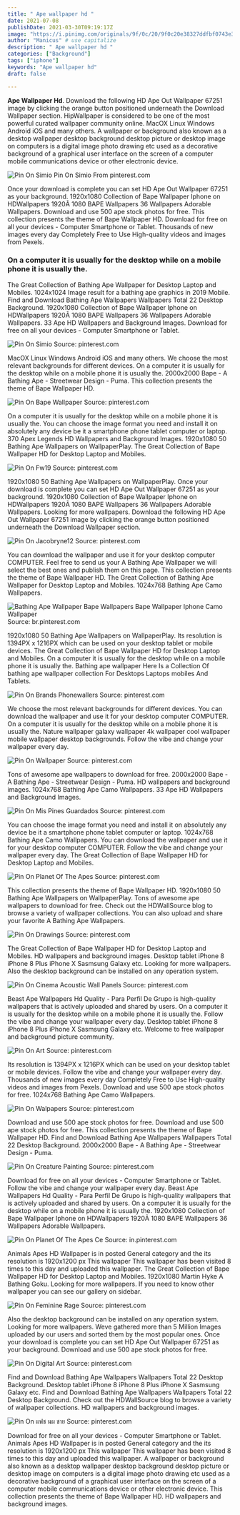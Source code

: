 ```yaml
---
title: " Ape wallpaper hd "
date: 2021-07-08
publishDate: 2021-03-30T09:19:17Z
image: "https://i.pinimg.com/originals/9f/0c/20/9f0c20e38327ddfbf0743e3150129245.jpg"
author: "Manicus" # use capitalize
description: " Ape wallpaper hd "
categories: ["Background"]
tags: ["iphone"]
keywords: "Ape wallpaper hd"
draft: false

---
```



**Ape Wallpaper Hd**. Download the following HD Ape Out Wallpaper 67251 image by clicking the orange button positioned underneath the Download Wallpaper section. HipWallpaper is considered to be one of the most powerful curated wallpaper community online. MacOX Linux Windows Android iOS and many others. A wallpaper or background also known as a desktop wallpaper desktop background desktop picture or desktop image on computers is a digital image photo drawing etc used as a decorative background of a graphical user interface on the screen of a computer mobile communications device or other electronic device.

![Pin On Simio](https://i.pinimg.com/originals/da/77/e3/da77e305bd1b7ab0df350e02e039b8fb.jpg "Pin On Simio")
Pin On Simio From pinterest.com


Once your download is complete you can set HD Ape Out Wallpaper 67251 as your background. 1920x1080 Collection of Bape Wallpaper Iphone on HDWallpapers 1920Ã 1080 BAPE Wallpapers 36 Wallpapers Adorable Wallpapers. Download and use 500 ape stock photos for free. This collection presents the theme of Bape Wallpaper HD. Download for free on all your devices - Computer Smartphone or Tablet. Thousands of new images every day Completely Free to Use High-quality videos and images from Pexels.

### On a computer it is usually for the desktop while on a mobile phone it is usually the.

The Great Collection of Bathing Ape Wallpaper for Desktop Laptop and Mobiles. 1024x1024 Image result for a bathing ape graphics in 2019 Mobile. Find and Download Bathing Ape Wallpapers Wallpapers Total 22 Desktop Background. 1920x1080 Collection of Bape Wallpaper Iphone on HDWallpapers 1920Ã 1080 BAPE Wallpapers 36 Wallpapers Adorable Wallpapers. 33 Ape HD Wallpapers and Background Images. Download for free on all your devices - Computer Smartphone or Tablet.


![Pin On Simio](https://i.pinimg.com/originals/da/77/e3/da77e305bd1b7ab0df350e02e039b8fb.jpg "Pin On Simio")
Source: pinterest.com

MacOX Linux Windows Android iOS and many others. We choose the most relevant backgrounds for different devices. On a computer it is usually for the desktop while on a mobile phone it is usually the. 2000x2000 Bape - A Bathing Ape - Streetwear Design - Puma. This collection presents the theme of Bape Wallpaper HD.

![Pin On Bape Wallpaper](https://i.pinimg.com/originals/a6/08/11/a60811e51777c5b136e7e6e976b9f87d.png "Pin On Bape Wallpaper")
Source: pinterest.com

On a computer it is usually for the desktop while on a mobile phone it is usually the. You can choose the image format you need and install it on absolutely any device be it a smartphone phone tablet computer or laptop. 370 Apex Legends HD Wallpapers and Background Images. 1920x1080 50 Bathing Ape Wallpapers on WallpaperPlay. The Great Collection of Bape Wallpaper HD for Desktop Laptop and Mobiles.

![Pin On Fw19](https://i.pinimg.com/originals/68/8f/58/688f580bcea8e77a779413a153b29cdf.jpg "Pin On Fw19")
Source: pinterest.com

1920x1080 50 Bathing Ape Wallpapers on WallpaperPlay. Once your download is complete you can set HD Ape Out Wallpaper 67251 as your background. 1920x1080 Collection of Bape Wallpaper Iphone on HDWallpapers 1920Ã 1080 BAPE Wallpapers 36 Wallpapers Adorable Wallpapers. Looking for more wallpapers. Download the following HD Ape Out Wallpaper 67251 image by clicking the orange button positioned underneath the Download Wallpaper section.

![Pin On Jacobryne12](https://i.pinimg.com/originals/98/d6/90/98d6908632164b6cc2ef110f6b303fdf.jpg "Pin On Jacobryne12")
Source: pinterest.com

You can download the wallpaper and use it for your desktop computer COMPUTER. Feel free to send us your A Bathing Ape Wallpaper we will select the best ones and publish them on this page. This collection presents the theme of Bape Wallpaper HD. The Great Collection of Bathing Ape Wallpaper for Desktop Laptop and Mobiles. 1024x768 Bathing Ape Camo Wallpapers.

![Bathing Ape Wallpaper Bape Wallpapers Bape Wallpaper Iphone Camo Wallpaper](https://i.pinimg.com/originals/2c/0e/88/2c0e8832db433d776d50cf06968e58e6.jpg "Bathing Ape Wallpaper Bape Wallpapers Bape Wallpaper Iphone Camo Wallpaper")
Source: br.pinterest.com

1920x1080 50 Bathing Ape Wallpapers on WallpaperPlay. Its resolution is 1394PX x 1216PX which can be used on your desktop tablet or mobile devices. The Great Collection of Bape Wallpaper HD for Desktop Laptop and Mobiles. On a computer it is usually for the desktop while on a mobile phone it is usually the. Bathing ape wallpaper Here Is a Collection Of bathing ape wallpaper collection For Desktops Laptops mobiles And Tablets.

![Pin On Brands Phonewallers](https://i.pinimg.com/originals/e0/22/19/e02219eb3a6bd037394dc63a0c17df94.jpg "Pin On Brands Phonewallers")
Source: pinterest.com

We choose the most relevant backgrounds for different devices. You can download the wallpaper and use it for your desktop computer COMPUTER. On a computer it is usually for the desktop while on a mobile phone it is usually the. Nature wallpaper galaxy wallpaper 4k wallpaper cool wallpaper mobile wallpaper desktop backgrounds. Follow the vibe and change your wallpaper every day.

![Pin On Wallpaper](https://i.pinimg.com/originals/14/c3/4e/14c34e2ae4f1493d3bbec548f8b82ae3.jpg "Pin On Wallpaper")
Source: pinterest.com

Tons of awesome ape wallpapers to download for free. 2000x2000 Bape - A Bathing Ape - Streetwear Design - Puma. HD wallpapers and background images. 1024x768 Bathing Ape Camo Wallpapers. 33 Ape HD Wallpapers and Background Images.

![Pin On Mis Pines Guardados](https://i.pinimg.com/474x/2b/24/7d/2b247d6910403a623b4ccf3a5d3fcdb6.jpg "Pin On Mis Pines Guardados")
Source: pinterest.com

You can choose the image format you need and install it on absolutely any device be it a smartphone phone tablet computer or laptop. 1024x768 Bathing Ape Camo Wallpapers. You can download the wallpaper and use it for your desktop computer COMPUTER. Follow the vibe and change your wallpaper every day. The Great Collection of Bape Wallpaper HD for Desktop Laptop and Mobiles.

![Pin On Planet Of The Apes](https://i.pinimg.com/originals/4f/33/87/4f3387aa57012ebd3ce4e44597ac98c3.jpg "Pin On Planet Of The Apes")
Source: pinterest.com

This collection presents the theme of Bape Wallpaper HD. 1920x1080 50 Bathing Ape Wallpapers on WallpaperPlay. Tons of awesome ape wallpapers to download for free. Check out the HDWallSource blog to browse a variety of wallpaper collections. You can also upload and share your favorite A Bathing Ape Wallpapers.

![Pin On Drawings](https://i.pinimg.com/564x/90/e0/86/90e086233ea4c50948fc2ce5882c409f.jpg "Pin On Drawings")
Source: pinterest.com

The Great Collection of Bape Wallpaper HD for Desktop Laptop and Mobiles. HD wallpapers and background images. Desktop tablet iPhone 8 iPhone 8 Plus iPhone X Sasmsung Galaxy etc. Looking for more wallpapers. Also the desktop background can be installed on any operation system.

![Pin On Cinema Acoustic Wall Panels](https://i.pinimg.com/originals/ab/dc/7d/abdc7dac7c18b33f95942422bfc1a4b1.jpg "Pin On Cinema Acoustic Wall Panels")
Source: pinterest.com

Beast Ape Wallpapers Hd Quality - Para Perfil De Grupo is high-quality wallpapers that is actively uploaded and shared by users. On a computer it is usually for the desktop while on a mobile phone it is usually the. Follow the vibe and change your wallpaper every day. Desktop tablet iPhone 8 iPhone 8 Plus iPhone X Sasmsung Galaxy etc. Welcome to free wallpaper and background picture community.

![Pin On Art](https://i.pinimg.com/originals/0e/6d/41/0e6d411d5c384846163d09c4fcc7d1d8.jpg "Pin On Art")
Source: pinterest.com

Its resolution is 1394PX x 1216PX which can be used on your desktop tablet or mobile devices. Follow the vibe and change your wallpaper every day. Thousands of new images every day Completely Free to Use High-quality videos and images from Pexels. Download and use 500 ape stock photos for free. 1024x768 Bathing Ape Camo Wallpapers.

![Pin On Walpapers](https://i.pinimg.com/474x/c4/16/1c/c4161c09accc67d16e65a480af6a1acb.jpg "Pin On Walpapers")
Source: pinterest.com

Download and use 500 ape stock photos for free. Download and use 500 ape stock photos for free. This collection presents the theme of Bape Wallpaper HD. Find and Download Bathing Ape Wallpapers Wallpapers Total 22 Desktop Background. 2000x2000 Bape - A Bathing Ape - Streetwear Design - Puma.

![Pin On Creature Painting](https://i.pinimg.com/originals/4b/41/cd/4b41cdc213e8ffefd11c44b42d0b7e57.jpg "Pin On Creature Painting")
Source: pinterest.com

Download for free on all your devices - Computer Smartphone or Tablet. Follow the vibe and change your wallpaper every day. Beast Ape Wallpapers Hd Quality - Para Perfil De Grupo is high-quality wallpapers that is actively uploaded and shared by users. On a computer it is usually for the desktop while on a mobile phone it is usually the. 1920x1080 Collection of Bape Wallpaper Iphone on HDWallpapers 1920Ã 1080 BAPE Wallpapers 36 Wallpapers Adorable Wallpapers.

![Pin On Planet Of The Apes Ce](https://i.pinimg.com/originals/29/2f/9a/292f9a4602dee9d3c3b191d6953db03f.jpg "Pin On Planet Of The Apes Ce")
Source: in.pinterest.com

Animals Apes HD Wallpaper is in posted General category and the its resolution is 1920x1200 px This wallpaper This wallpaper has been visited 8 times to this day and uploaded this wallpaper. The Great Collection of Bape Wallpaper HD for Desktop Laptop and Mobiles. 1920x1080 Martin Hyke A Bathing Goku. Looking for more wallpapers. If you need to know other wallpaper you can see our gallery on sidebar.

![Pin On Feminine Rage](https://i.pinimg.com/474x/28/d5/e3/28d5e3110a147dc36872d6f586b98071.jpg "Pin On Feminine Rage")
Source: pinterest.com

Also the desktop background can be installed on any operation system. Looking for more wallpapers. Weve gathered more than 5 Million Images uploaded by our users and sorted them by the most popular ones. Once your download is complete you can set HD Ape Out Wallpaper 67251 as your background. Download and use 500 ape stock photos for free.

![Pin On Digital Art](https://i.pinimg.com/originals/2c/8c/8f/2c8c8f3f2ceb4d103f4d268022a3a08e.jpg "Pin On Digital Art")
Source: pinterest.com

Find and Download Bathing Ape Wallpapers Wallpapers Total 22 Desktop Background. Desktop tablet iPhone 8 iPhone 8 Plus iPhone X Sasmsung Galaxy etc. Find and Download Bathing Ape Wallpapers Wallpapers Total 22 Desktop Background. Check out the HDWallSource blog to browse a variety of wallpaper collections. HD wallpapers and background images.

![Pin On แฟช นผ ชาย](https://i.pinimg.com/originals/9f/0c/20/9f0c20e38327ddfbf0743e3150129245.jpg "Pin On แฟช นผ ชาย")
Source: pinterest.com

Download for free on all your devices - Computer Smartphone or Tablet. Animals Apes HD Wallpaper is in posted General category and the its resolution is 1920x1200 px This wallpaper This wallpaper has been visited 8 times to this day and uploaded this wallpaper. A wallpaper or background also known as a desktop wallpaper desktop background desktop picture or desktop image on computers is a digital image photo drawing etc used as a decorative background of a graphical user interface on the screen of a computer mobile communications device or other electronic device. This collection presents the theme of Bape Wallpaper HD. HD wallpapers and background images.

